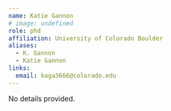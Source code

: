 ```yaml
---
name: Katie Gannon
# image: undefined
role: phd
affiliation: University of Colorado Boulder
aliases:
  - K. Gannon
  - Katie Gannon
links:
  email: kaga3666@colorado.edu
---
```


No details provided.
